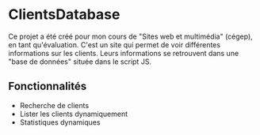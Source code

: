 # ClientsDatabase
Ce projet a été créé pour mon cours de "Sites web et multimédia" (cégep), en tant qu'évaluation. C'est un site qui permet de voir différentes informations sur les clients. Leurs informations se retrouvent dans une "base de données" située dans le script JS.

## Fonctionnalités
- Recherche de clients
- Lister les clients dynamiquement
- Statistiques dynamiques

